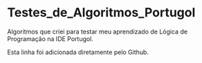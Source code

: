 # Testes_de_Algoritmos_Portugol
 Algoritmos que criei para testar meu aprendizado de Lógica de Programação na IDE Portugol.
 
 Esta linha foi adicionada diretamente pelo Github.
